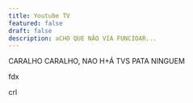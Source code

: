 ```yaml
---
title: Youtube TV
featured: false
draft: false
description: aCHO QUE NÃO VIA FUNCIOAR...
---
```

CARALHO CARALHO, NAO H+Á TVS PATA NINGUEM

fdx

crl